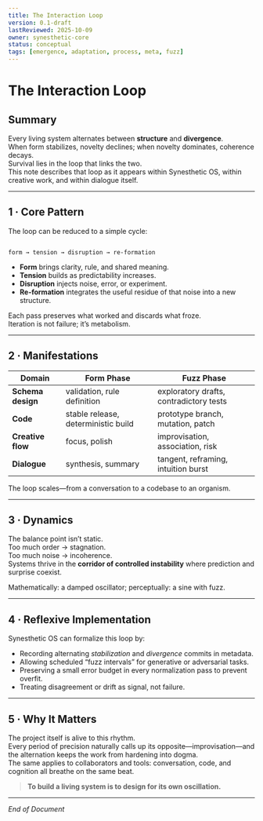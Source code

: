 ```yaml
---
title: The Interaction Loop
version: 0.1-draft
lastReviewed: 2025-10-09
owner: synesthetic-core
status: conceptual
tags: [emergence, adaptation, process, meta, fuzz]
---
```


# The Interaction Loop

## Summary
Every living system alternates between **structure** and **divergence**.  
When form stabilizes, novelty declines; when novelty dominates, coherence decays.  
Survival lies in the loop that links the two.  
This note describes that loop as it appears within Synesthetic OS, within creative work, and within dialogue itself.

---

## 1 · Core Pattern
The loop can be reduced to a simple cycle:

```

form → tension → disruption → re-formation

```

- **Form** brings clarity, rule, and shared meaning.  
- **Tension** builds as predictability increases.  
- **Disruption** injects noise, error, or experiment.  
- **Re-formation** integrates the useful residue of that noise into a new structure.

Each pass preserves what worked and discards what froze.  
Iteration is not failure; it’s metabolism.

---

## 2 · Manifestations
| Domain | Form Phase | Fuzz Phase |
|---------|-------------|------------|
| **Schema design** | validation, rule definition | exploratory drafts, contradictory tests |
| **Code** | stable release, deterministic build | prototype branch, mutation, patch |
| **Creative flow** | focus, polish | improvisation, association, risk |
| **Dialogue** | synthesis, summary | tangent, reframing, intuition burst |

The loop scales—from a conversation to a codebase to an organism.

---

## 3 · Dynamics
The balance point isn’t static.  
Too much order → stagnation.  
Too much noise → incoherence.  
Systems thrive in the **corridor of controlled instability** where prediction and surprise coexist.

Mathematically: a damped oscillator; perceptually: a sine with fuzz.

---

## 4 · Reflexive Implementation
Synesthetic OS can formalize this loop by:
- Recording alternating *stabilization* and *divergence* commits in metadata.  
- Allowing scheduled “fuzz intervals” for generative or adversarial tasks.  
- Preserving a small error budget in every normalization pass to prevent overfit.  
- Treating disagreement or drift as signal, not failure.

---

## 5 · Why It Matters
The project itself is alive to this rhythm.  
Every period of precision naturally calls up its opposite—improvisation—and the alternation keeps the work from hardening into dogma.  
The same applies to collaborators and tools: conversation, code, and cognition all breathe on the same beat.

> **To build a living system is to design for its own oscillation.**

---

*End of Document*